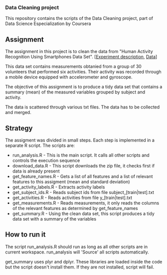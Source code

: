### Data Cleaning project
This repository contains the scripts of the Data Cleaning project, part of Data Science Especialization by Coursera

## Assignment

The assignment in this project is to clean the data from "Human Activity Recognition Using Smartphones Data Set".
[[Experiment description](http://archive.ics.uci.edu/ml/datasets/Human+Activity+Recognition+Using+Smartphones),
[Data](https://d396qusza40orc.cloudfront.net/getdata%2Fprojectfiles%2FUCI%20HAR%20Dataset.zip)]

This data set contains measurements obtanied from a group of 30 volunteers that performed six activities.
Their activity was recorded through a mobile device equipped with accelerometer and gyroscope.

The objective of this assignment is to produce a tidy data set that contains a summary (mean) of the measured variables grouped by subject and activity.

The data is scattered through various txt files. The data has to be collected and merged.

## Strategy

The assigment was divided in small steps. Each step is implemented in a separate R script.
The scripts are:
* run_analysis.R         - This is the main script. It calls all other scripts and controls the execution sequence
* download_data.R        - This script downloads the zip file, it checks first if data is already present
* get_feature_names.R    - Gets a list of all features and a list of relevant features to this assigment (mean and standard deviation)
* get_activity_labels.R  - Extracts activity labels
* get_subject_ids.R      - Reads subject ids from file subject_[train|test].txt
* get_activities.R       - Reads activities from file y_[train|test].txt
* get_measurements.R     - Reads measurements, it only reads the columns of the relevant features as determined by get_feature_names
* get_summary.R          - Using the clean data set, this script produces a tidy data set with a summary of the variables

## How to run it

The script run_analysis.R should run as long as all other scripts are in current workspace. run_analysis will 'Source' all scripts automatically.

get_summary uses plyr and dplyr. These libraries are loaded inside the code but the script doesn't install them. If they are not installed, script will fail.
